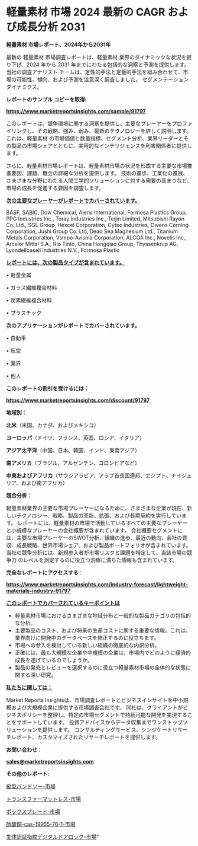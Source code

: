 # 軽量素材 市場 2024 最新の CAGR および成長分析 2031

<strong>軽量素材 市場レポート、2024年から2031年</strong>

最新の 軽量素材 市場調査レポートは、軽量素材 業界のダイナミックな状況を掘り下げ、2024 年から 2031 年までにわたる包括的な洞察と予測を提供します。当社の調査アナリスト チームは、定性的手法と定量的手法を組み合わせて、市場の可能性、傾向、および予測を注意深く調査しました。 セグメンテーションダイナミクス。



<strong>レポートのサンプル コピーを取得:</strong> <a href=https://www.marketreportsinsights.com/sample/91797>

<strong><u>https://www.marketreportsinsights.com/sample/91797</u></strong></a>

このレポートは、競争環境に関する洞察を提供し、主要なプレーヤーをプロファイリングし、その戦略、強み、弱み、最新のテクノロジーを詳しく説明します。 これは、軽量素材 の市場価値と数量指標、セグメント分析、業界リーダーとその製品の市場シェアとともに、実用的なインテリジェンスを利害関係者に提供します。

さらに、軽量素材市場レポートは、軽量素材市場の状況を形成する主要な市場推進要因、課題、機会の詳細な分析を提供します。 技術の進歩、工業化の進展、さまざまな分野にわたる人間工学的ソリューションに対する需要の高まりなど、市場の成長を促進する要因を調査します。



<strong><u>次の主要なプレーヤーがレポートでカバーされています。</u></strong>

BASF, SABIC, Dow Chemical, Aleris International, Formosa Plastics Group, PPG Industries Inc., Toray Industries Inc., Teijin Limited, Mitsubishi Rayon Co. Ltd., SGL Group, Hexcel Corporation, Cytec Industries, Owens Corning Corporation, Jushi Group Co. Ltd, Dead Sea Magnesium Ltd., Titanium Metals Corporation, Vsmpo-Avisma Corporation, ALCOA Inc., Novelis Inc., Arcelor Mittal S.A., Rio Tinto, China Hongqiao Group, Thyssenkrup AG, Lyondellbasell Industries N.V., Formosa Plastic



<strong><u><b>レポートには、次の製品タイプが含まれています。</b></u></strong>

• 軽量金属

• ガラス繊維複合材料

• 炭素繊維複合材料

• プラスチック



<strong><b>次のアプリケーションがレポートでカバーされています。</b></strong>

• 自動車

• 航空

• 業界

• 他人



<strong><b>このレポートの割引を受けるには：</b></strong><a href=https://www.marketreportsinsights.com/discount/91797>

<strong><u>https://www.marketreportsinsights.com/discount/91797</u></strong></a>



<strong>地域別：</strong>



<strong>北米</strong>（米国、カナダ、およびメキシコ）



<strong>ヨーロッパ</strong>（ドイツ、フランス、英国、ロシア、イタリア）



<strong>アジア太平洋</strong>（中国、日本、韓国、インド、東南アジア）



<strong>南アメリカ</strong>（ブラジル、アルゼンチン、コロンビアなど）



<strong>中東およびアフリカ</strong>（サウジアラビア、アラブ首長国連邦、エジプト、ナイジェリア、および南アフリカ）



<strong>競合分析：</strong>

軽量素材業界の主要な市場プレーヤーになるために、さまざまな企業が現在、新しいテクノロジー、戦略、製品の革新、拡張、および長期契約を実行しています。 レポートには、軽量素材の市場で活動しているすべての主要なプレーヤーと小規模なプレーヤーの会社概要が含まれています。 会社概要セグメントには、主要な市場プレーヤーのSWOT分析、組織の進歩、最近の動向、会社の買収、成長戦略、世界市場シェア、および製品ポートフォリオが含まれています。 当社の競争分析には、新規参入者が市場リスクと課題を特定して、当該市場の競争力 のレベルを測定するのに役立つ洞察に満ちた情報も含まれています。



<strong>完全なレポートにアクセスする</strong>：

<a href=https://www.marketreportsinsights.com/industry-forecast/lightweight-materials-industry-91797>

<strong><u>https://www.marketreportsinsights.com/industry-forecast/lightweight-materials-industry-91797</u></strong></a>



<strong><u><b>このレポートでカバーされているキーポイントは</b></u></strong>
<ul>
  <li>軽量素材市場におけるさまざまな地域分布と一般的な製品カテゴリの包括的な分析。</li>
  <li>主要製品のコスト、および将来の生産コストに関する重要な情報。これは、業界向けに開発中のデータベースを修正するのに役立ちます。</li>
  <li>市場への参入を検討している新しい組織の徹底的な内訳分析。</li>
  <li>正確には、最も大規模な企業や中規模の企業は、市場内でどのように経済的成長を遂げているのでしょうか。</li>
  <li>製品の発売とレビューを選択するのに役立つ軽量素材市場の全体的な状態に関する深い研究。</li>
</ul>


<strong><u><b>私たちに関しては：</b></u></strong>

Market Reports Insightsは、市場調査レポートとビジネスインサイトを中小規模および大規模企業に提供する市場調査会社です。 同社は、クライアントがビジネスポリシーを整理し、特定の市場セグメントで持続可能な開発を実現することをサポートしています。 投資アドバイスからデータ収集までワンストップソリューションを提供します。 コンサルティングサービス、シンジケートリサーチレポート、カスタマイズされたリサーチレポートを提供します。



<strong><b>お問い合わせ</b></strong>：

<a href=mailto:sales@marketreportsinsights.com>

<strong><u>sales@marketreportsinsights.com</u></strong></a>



<strong>その他のレポート:</strong>

<a href=https://www.linkedin.com/pulse/縦型バンドソー-市場-2023-swot-分析と成長率-2030-consumer-connection-collective-360-wdrmf/>縦型バンドソー-市場</a>

<a href=https://www.linkedin.com/pulse/トランスファーマットレス-市場-2023-推進要因と成長機会-2030-a9nrf/>トランスファーマットレス-市場</a>

<a href=https://www.linkedin.com/pulse/ボックスブレード-市場-2023-swot-分析と成長率-2030-data-dive-discoveries-24-analysis-fgbgc/>ボックスブレード-市場</a>

<a href=https://www.linkedin.com/pulse/酢酸銅-cas-19955-76-1-市場-2023-収益と成長ドライバー-9dvuf/>酢酸銅-cas-19955-76-1-市場</a>

<a href=https://www.linkedin.com/pulse/生体認証指紋デジタルドアロック-市場-2023-swot-分析と成長率-2030-a2rsf/>生体認証指紋デジタルドアロック-市場</a>"
